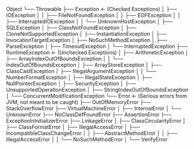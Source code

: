Object
└── Throwable
    ├── Exception  ← (Checked Exceptions)
    │   ├── IOException
    │   │   ├── FileNotFoundException
    │   │   ├── EOFException
    │   │   ├── InterruptedIOException
    │   │   └── UnknownHostException
    │   ├── SQLException
    │   ├── ClassNotFoundException
    │   ├── CloneNotSupportedException
    │   ├── InstantiationException
    │   ├── InvocationTargetException
    │   ├── NoSuchMethodException
    │   ├── ParseException
    │   ├── TimeoutException
    │   └── InterruptedException
    ├── RuntimeException  ← (Unchecked Exceptions)
    │   ├── ArithmeticException
    │   ├── ArrayIndexOutOfBoundsException
    │   │   └── IndexOutOfBoundsException
    │   ├── ArrayStoreException
    │   ├── ClassCastException
    │   ├── IllegalArgumentException
    │   │   └── NumberFormatException
    │   ├── IllegalStateException
    │   ├── NullPointerException
    │   ├── SecurityException
    │   ├── UnsupportedOperationException
    │   ├── StringIndexOutOfBoundsException
    │   └── ConcurrentModificationException
    └── Error  ← (Serious errors from JVM, not meant to be caught)
        ├── OutOfMemoryError
        ├── StackOverflowError
        ├── VirtualMachineError
        │   ├── InternalError
        │   └── UnknownError
        ├── NoClassDefFoundError
        ├── AssertionError
        ├── ExceptionInInitializerError
        ├── LinkageError
        │   ├── ClassCircularityError
        │   ├── ClassFormatError
        │   ├── IllegalAccessError
        │   ├── IncompatibleClassChangeError
        │   │   ├── AbstractMethodError
        │   │   ├── IllegalAccessError
        │   │   └── NoSuchMethodError
        │   └── VerifyError

